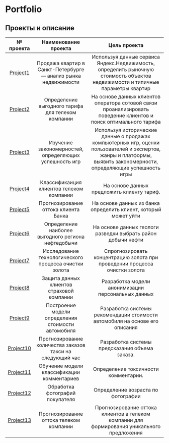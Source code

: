 # Portfolio

## Проекты и описание

| № проекта | Наименование проекта | Цель проекта |
| :--------------------: | :---------------------: | :---------------------------:|
| [Project1](https://github.com/nyuka05/yandex_practicum/Анализ_рынка_недвижимости)| Продажа квартир в Санкт-Петербурге — анализ рынка недвижимости | Используя данные сервиса Яндекс.Недвижимость, определить рыночную стоимость объектов недвижимости и типичные параметры квартир |
| [Project2](https://github.com/nyuka05/yandex_practicum/Тариф_для_телекомкомпании) | Определение выгодного тарифа для телеком компании | На основе данных клиентов оператора сотовой связи проанализировать поведение клиентов и поиск оптимального тарифа |
| [Project3](https://github.com/nyuka05/yandex_practicum/Изучение_популярности_игр_ПК) | Изучение закономерностей, определяющих успешность игр | Используя исторические данные о продажах компьютерных игр, оценки пользователей и экспертов, жанры и платформы, выявить закономерности, определяющие успешность игры  |
| [Project4](https://github.com/nyuka05/yandex_practicum/Классификаиция_клиентов_телеком_компании) | Классификаиция клиентов телеком компании | На основе данных предложить клиенту тариф. |
| [Project5](https://github.com/nyuka05/yandex_practicum/Прогнозирование_оттока_клиента_Банка) | Прогнозирование оттока клиента Банка | На основе данных из банка определить клиент, который может уйти |
| [Project6](https://github.com/nyuka05/yandex_practicum/Определение_наиболее_выгодного_региона_нефтедобычи) | Определение наиболее выгодного региона нефтедобычи | На основе данных геологи разведки выбрать район добычи нефти |
| [Project7](https://github.com/nyuka05/yandex_practicum/Исследование_технологического_процесса_очистки_золота) | Исследование технологического процесса очистки золота | Спрогнозировать концентрацию золота при проведении процесса очистки золота |
| [Project8](https://github.com/nyuka05/yandex_practicum/Защита_данных_клиентов) | Защита данных клиентов страховой компании | Разработка модели анонимизации персональных данных |
| [Project9](https://github.com/nyuka05/yandex_practicum/Построение_модели_определения_стоимости_автомобиля) | Построение модели определения стоимости автомобиля | Разработка системы рекомендации стоимости автомобиля на основе его описания |
| [Project10](https://github.com/nyuka05/yandex_practicum/Прогнозирование_количества_заказов_такси_на_следующий_час) | Прогнозирование количества заказов такси на следующий час | Разработка системы предсказания объема заказа. |
| [Project11](https://github.com/nyuka05/yandex_practicum/Обучение_модели_классификации_комментариев) | Обучение модели классификации комментариев | Определение токсичности комментарии. |
| [Project12](https://github.com/nyuka05/yandex_practicum/Обработка_фотографий_покупателя) | Обработка фотографий покупателя | Определение возраста по фотографии |
| [Project13](https://github.com/nyuka05/yandex_practicum/Прогнозирование_оттока_телеком_компании) | Прогнозирование оттока телеком компании | Прогнозирование оттока клиентов в телеком компании для формирования уникального предложения |

